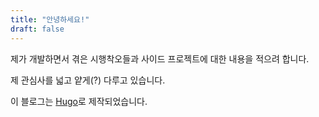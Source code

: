 ```yaml
---
title: "안녕하세요!"
draft: false
---
```


제가 개발하면서 겪은 시행착오들과 사이드 프로젝트에 대한 내용을 적으려 합니다.

제 관심사를 넓고 얕게(?) 다루고 있습니다.

이 블로그는 [Hugo](https://gohugo.io/)로 제작되었습니다.

